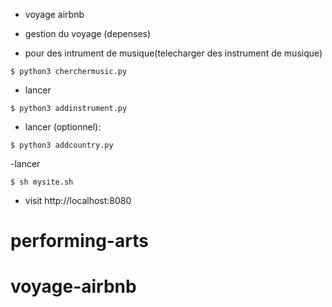 - voyage airbnb
- gestion du voyage (depenses)

- pour des intrument de musique(telecharger des instrument de musique)
```
$ python3 cherchermusic.py
```
- lancer

```
$ python3 addinstrument.py
```
- lancer (optionnel):
```
$ python3 addcountry.py
```
-lancer
```
$ sh mysite.sh
```
- visit http://localhost:8080
# performing-arts
# voyage-airbnb
